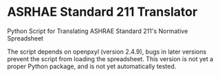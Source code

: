 # ASRHAE Standard 211 Translator

Python Script for Translating ASHRAE Standard 211's Normative Spreadsheet

The script depends on openpxyl (version 2.4.9), bugs in later versions prevent the script from loading the spreadsheet. This version is not yet a proper Python package, and is not yet automatically tested.

